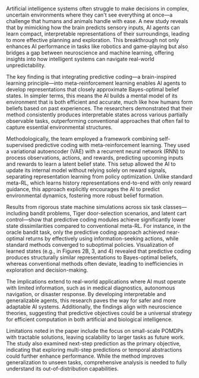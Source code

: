 Artificial intelligence systems often struggle to make decisions in complex, uncertain environments where they can't see everything at once—a challenge that humans and animals handle with ease. A new study reveals that by mimicking how the brain predicts sensory inputs, AI agents can learn compact, interpretable representations of their surroundings, leading to more effective planning and exploration. This breakthrough not only enhances AI performance in tasks like robotics and game-playing but also bridges a gap between neuroscience and machine learning, offering insights into how intelligent systems can navigate real-world unpredictability.

The key finding is that integrating predictive coding—a brain-inspired learning principle—into meta-reinforcement learning enables AI agents to develop representations that closely approximate Bayes-optimal belief states. In simpler terms, this means the AI builds a mental model of its environment that is both efficient and accurate, much like how humans form beliefs based on past experiences. The researchers demonstrated that their method consistently produces interpretable states across various partially observable tasks, outperforming conventional approaches that often fail to capture essential environmental structures.

Methodologically, the team employed a framework combining self-supervised predictive coding with meta-reinforcement learning. They used a variational autoencoder (VAE) with a recurrent neural network (RNN) to process observations, actions, and rewards, predicting upcoming inputs and rewards to learn a latent belief state. This setup allowed the AI to update its internal model without relying solely on reward signals, separating representation learning from policy optimization. Unlike standard meta-RL, which learns history representations end-to-end with only reward guidance, this approach explicitly encourages the AI to predict environmental dynamics, fostering more robust belief formation.

Results from rigorous state machine simulations across six task classes—including bandit problems, Tiger door-selection scenarios, and latent cart control—show that predictive coding modules achieve significantly lower state dissimilarities compared to conventional meta-RL. For instance, in the oracle bandit task, only the predictive coding approach achieved near-optimal returns by effectively using information-seeking actions, while standard methods converged to suboptimal policies. Visualization of learned states (e.g., in Figures 2B, 3, and 4) revealed that predictive coding produces structurally similar representations to Bayes-optimal beliefs, whereas conventional methods often deviate, leading to inefficiencies in exploration and decision-making.

The implications extend to real-world applications where AI must operate with limited information, such as in medical diagnostics, autonomous navigation, or disaster response. By developing interpretable and generalizable agents, this research paves the way for safer and more adaptable AI systems. Additionally, the findings align with neuroscience theories, suggesting that predictive objectives could be a universal strategy for efficient computation in both artificial and biological intelligence.

Limitations noted in the paper include the focus on small-scale POMDPs with tractable solutions, leaving scalability to larger tasks as future work. The study also examined next-step prediction as the primary objective, indicating that exploring multi-step predictions or temporal abstractions could further enhance performance. While the method improves generalization to unseen tasks, comprehensive analysis is needed to fully understand its out-of-distribution capabilities.
